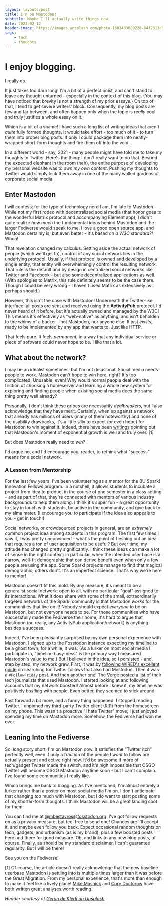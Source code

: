 ```yaml
---
layout: layouts/post
title: I'm on Mastodon!
subtitle: Maybe I'll actually write things now.
date: 2023-02-12
header-image: https://images.unsplash.com/photo-1603483080228-04f2313d9f10
tags:
    - tech
    - thoughts
---
```

# I enjoy blogging.

I really do.

It just takes too darn long! I'm a bit of a perfectionist, and can't stand to leave any thought unturned - especially in the context of this blog. (You may have noticed that brevity is not a strength of my prior essays.) On top of that, I tend to get severe writers' block. Consequently, my blog posts are few and far between, and often happen only when the topic is _really_ cool and truly justifies a whole essay on it.

Which is a bit of a shame! I have such a long list of writing ideas that aren't _quite_ fully formed thoughts. It would take effort - too much of it - to turn them into proper blog posts. If only I could package them into neatly-wrapped short-form thoughts and fire them off into the void...

In a different world - say, 2021 - many people might have told me to take my thoughts to Twitter. Here's the thing: I don't really want to do that. Beyond the expected elephant in the room (heh), the entire purpose of developing my personal website was to _own my own content_. Pushing my thoughts to Twitter would simply lock them away in one of the many walled gardens of corporate social media.

## Enter Mastodon

I will confess: for the type of technology nerd I am, I'm late to Mastodon. While not my first rodeo with decentralized social media (that honor goes to the wonderful Matrix protocol and accompanying Element app), I didn't quite realize _how much_ the fundamental ideas behind Mastodon and the larger Fediverse would speak to me. I love a good open source app, and Mastodon certainly is, but even better - it's based on _a W3C standard?!_ Whoa!

That revelation changed my calculus. Setting aside the actual network of people (which we'll get to), control of any social network lies in the underlying protocol. Usually, if that protocol is owned and developed by a single entity, that entity will overwhelmingly control the resulting network. That rule is the default and by design in centralized social networks like Twitter and Facebook - but also some decentralized applications as well. (With apologies to Matrix, this rule definitely seems to be the case there. Though I could be very wrong - I haven't used Matrix as extensively as I perhaps should.)

However, this isn't the case with Mastodon! Underneath the Twitter-like interface, all posts are sent and received using the **ActivityPub** protocol. I'd never heard of it before, but it's actually owned and managed by the W3C! This means it's effectively as "web-native" as anything, and isn't beholden to the whims of a backer - not Mastodon, nor anyone else. It just _exists_, ready to be implemented by any app that wants to. Just like HTTP.

That feels pure. It feels _permanent_, in a way that any individual service or piece of software could never hope to be. I like that a lot.

## What about the network?

I may be an idealist sometimes, but I'm not delusional. Social media needs people to work. Mastodon can't hope to win here, right? It's too complicated. Unusable, even! Why would normal people deal with the friction of choosing a homeserver and learning a whole new system for exploring and finding people when existing social media does the same thing pretty well already?

Personally, I don't think these gripes are necessarily _dealbreakers_, but I also acknowledge that they have merit. Certainly, when up against a network that already has millions of users (many of them noteworthy) and none of the usability drawbacks, it's a little silly to expect (or even hope) for Mastodon to win against it. Indeed, there have been [writings](https://www.wired.com/story/the-mastodon-bump-is-now-a-slump/) pointing out that Mastodon's moment of exponential growth is well and truly over. [1]

But does Mastodon really need to _win_?

I'd argue no, and I'd encourage you, reader, to rethink what "success" means for a social network.

### A Lesson from Mentorship

For the last few years, I've been volunteering as a mentor for the BU Spark! Innovation Fellows program. In a nutshell, it allows students to incubate a project from idea to product in the course of one semester in a class setting - and as part of that, they're connected with mentors of various industry backgrounds to help them along. I think it's super fun - a great opportunity to stay in touch with students, be active in the community, and give back to my alma mater. (I encourage you to participate if the idea also appeals to you - get in touch!)

Social networks, or crowdsourced projects in general, are an _extremely_ common project idea among students in this program. The first few times I saw it, I was pretty unconvinced - what's the point of fleshing out an idea that requires a ton of user acquisition to be useful? But over time, my attitude has changed pretty significantly. I think these ideas _can_ make a lot of sense in the right context: in particular, when the intended user base is a narrow, well-fit demographic that can derive benefit even when only a few people are using the app. Some Spark! projects manage to find that magical demographic; others don't. It's an imperfect science. That's why we're here to mentor!

Mastodon doesn't fit this mold. By any measure, it's meant to be a generalist social network: open to all, with no particular "goal" assigned to its interactions. What it does share with some of the small, extraordinarily targeted networks of the Spark! community is that Mastodon _works_ for the communities that live on it! Nobody should expect _everyone_ to be on Mastodon, but not everyone needs to be. For those communities who have successfully made the Fediverse their home, it's hard to argue that Mastodon (or, really, any ActivityPub application/network) is anything besides a success.

Indeed, I've been pleasantly surprised by my own personal experience with Mastodon. I signed up to the Fosstodon instance expecting my timeline to be a ghost town; for a while, it was. (As a lurker on most social media I participate in, "timeline busy-ness" is the primary way I measured Mastodon's value to me.) But I believed in the idea, so I persisted - and, step by step, my network grew. First, it was by [following WIRED's excellent guide](https://www.wired.com/story/how-to-find-twitter-friends-on-mastodon/) on searching for Twitter follows that also had Mastodon. Then it was a `#FollowFriday` post. And then another one! The Verge posted [a list](https://www.theverge.com/23519135/mastodon-verge-staff-where-to-find) of their tech journalists that used Mastodon. I started looking at and following accounts that my network boosted! Almost before I knew it, my timeline was positively _bustling_ with people. Even better, they seemed to stick around.

Fast forward a bit more, and a funny thing happened: I stopped reading Twitter. I unpinned my third-party Twitter client ([RIP](https://www.theverge.com/2023/1/22/23564460/twitter-third-party-apps-history-contributions)) from the homescreen on my phone. This wasn't a proactive "I hate Twitter" move; I just enjoyed spending my time on Mastodon more. Somehow, the Fediverse had won me over.

## Leaning Into the Fediverse

So, long story short, I'm on Mastodon now. It satisfies the "Twitter itch" perfectly well, even if only a fraction of the people I _want_ to follow are actually present and active right now. It'd be awesome if more of tech/gadget Twitter made the switch, and it's nigh impossible that CSGO Twitter will become CSGO Mastodon anytime soon - but I can't complain. I've found some communities I really like.

Which brings me back to blogging. As I've mentioned, I'm almost entirely a lurker rather than a poster on most social media I'm on. I don't anticipate that changing _too_ much with Mastodon, but I do want to start posting some of my shorter-form thoughts. I think Mastodon will be a great landing spot for them.

You can find me at [@mbestavros@fosstodon.org](https://fosstodon.org/@mbestavros). I've got follow requests on as a privacy measure, but feel free to send one! Chances are I'll accept it, and maybe even follow you back. Expect occasional random thoughts on tech, gadgets, and urbanism (as is my brand), plus a few boosted posts here and there for good measure. Oh, and links to any new blog posts, of course. Finally, as should be my standard disclaimer, I can't guarantee regularity. But I will be there!

See you on the Fediverse!

[1] Of course, the article doesn't really acknowledge that the new baseline userbase Mastodon is settling into is multiple times larger than it was before the Great Migration. From my personal experience, that's more than enough to make it feel like a lively place! [Mike Masnick](https://www.techdirt.com/2023/02/08/lazy-reporters-claiming-fediverse-is-slumping-despite-massive-increase-in-usage/) and [Cory Doctorow](https://doctorow.medium.com/of-course-mastodon-lost-users-c48ef8102891) have both written great analyses worth reading.

_Header courtesy of [Geran de Klerk on Unsplash](https://unsplash.com/photos/AX9sJ-mPoL4)_
